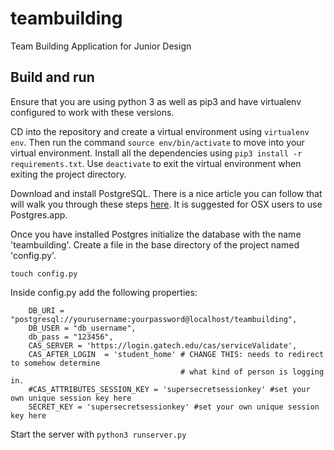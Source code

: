 # teambuilding
Team Building Application for Junior Design

## Build and run
Ensure that you are using python 3 as well as pip3 and have virtualenv configured
to work with these versions.

CD into the repository and create a virtual environment using `virtualenv env`.
Then run the command `source env/bin/activate` to move into your virtual environment.
Install all the dependencies using `pip3 install -r requirements.txt`.
Use `deactivate` to exit the virtual environment when exiting the project directory.

Download and install PostgreSQL. There is a nice article you can follow that will walk you through
these steps [here](http://killtheyak.com/use-postgresql-with-django-flask/). It is suggested for OSX
users to use Postgres.app.

Once you have installed Postgres initialize the database with the name 'teambuilding'.
Create a file in the base directory of the project named 'config.py'.

`touch config.py`

Inside config.py add the following properties:

```
    DB_URI = "postgresql://yourusername:yourpassword@localhost/teambuilding",
    DB_USER = "db_username",
    db_pass = "123456",
    CAS_SERVER = 'https://login.gatech.edu/cas/serviceValidate',
    CAS_AFTER_LOGIN  = 'student_home' # CHANGE THIS: needs to redirect to somehow determine
                                      # what kind of person is logging in.
    #CAS_ATTRIBUTES_SESSION_KEY = 'supersecretsessionkey' #set your own unique session key here
    SECRET_KEY = 'supersecretsessionkey' #set your own unique session key here
```

Start the server with `python3 runserver.py`